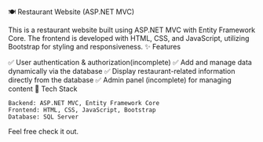 🍽️ Restaurant Website (ASP.NET MVC)

This is a restaurant website built using ASP.NET MVC with Entity Framework Core. The frontend is developed with HTML, CSS, and JavaScript, utilizing Bootstrap for styling and responsiveness.
✨ Features

✅ User authentication & authorization(incomplete)
✅ Add and manage data dynamically via the database
✅ Display restaurant-related information directly from the database
✅ Admin panel (incomplete) for managing content
🔧 Tech Stack

    Backend: ASP.NET MVC, Entity Framework Core
    Frontend: HTML, CSS, JavaScript, Bootstrap
    Database: SQL Server
Feel free check it out.

